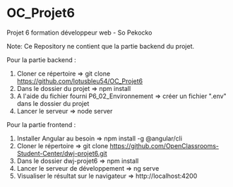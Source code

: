 # OC_Projet6
Projet 6 formation développeur web - So Pekocko

Note: Ce Repository ne contient que la partie backend du projet.

Pour la partie backend :
1) Cloner ce répertoire => git clone https://github.com/lotusbleu54/OC_Projet6
2) Dans le dossier du projet => npm install
3) A l'aide du fichier fourni P6_02_Environnement => créer un fichier ".env" dans le dossier du projet
4) Lancer le serveur => node server

Pour la partie frontend :
1) Installer Angular au besoin => npm install -g @angular/cli
2) Cloner le répertoire => git clone https://github.com/OpenClassrooms-Student-Center/dwj-projet6.git
3) Dans le dossier dwj-projet6 => npm install
4) Lancer le serveur de développement => ng serve
5) Visualiser le résultat sur le navigateur => http://localhost:4200
